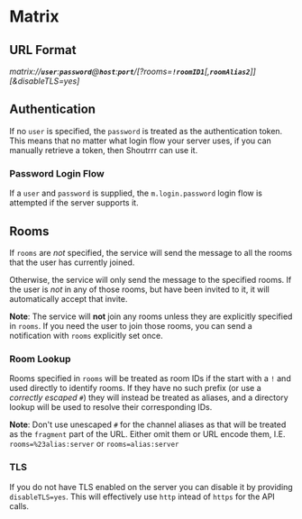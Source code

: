 # Matrix

## URL Format

*matrix://__`user`__:__`password`__@__`host`__:__`port`__/[?rooms=__`!roomID1`__[,__`roomAlias2`__]][&disableTLS=yes]*

## Authentication

If no `user` is specified, the `password` is treated as the authentication token. This means that no matter what login
flow your server uses, if you can manually retrieve a token, then Shoutrrr can use it.

### Password Login Flow

If a `user` and `password` is supplied, the `m.login.password` login flow is attempted if the server supports it.

## Rooms

If `rooms` are *not* specified, the service will send the message to all the rooms that the user has currently joined.

Otherwise, the service will only send the message to the specified rooms. If the user is *not* in any of those rooms,
but have been invited to it, it will automatically accept that invite.

**Note**: The service will **not** join any rooms unless they are explicitly specified in `rooms`. If you need the user
to join those rooms, you can send a notification with `rooms` explicitly set once.

### Room Lookup

Rooms specified in `rooms` will be treated as room IDs if the start with a `!` and used directly to identify rooms. If
they have no such prefix (or use a *correctly escaped* `#`) they will instead be treated as aliases, and a directory
lookup will be used to resolve their corresponding IDs.

**Note**: Don't use unescaped `#` for the channel aliases as that will be treated as the `fragment` part of the URL.
Either omit them or URL encode them, I.E. `rooms=%23alias:server` or `rooms=alias:server`

### TLS

If you do not have TLS enabled on the server you can disable it by providing `disableTLS=yes`. This will effectively
use `http` intead of `https` for the API calls.